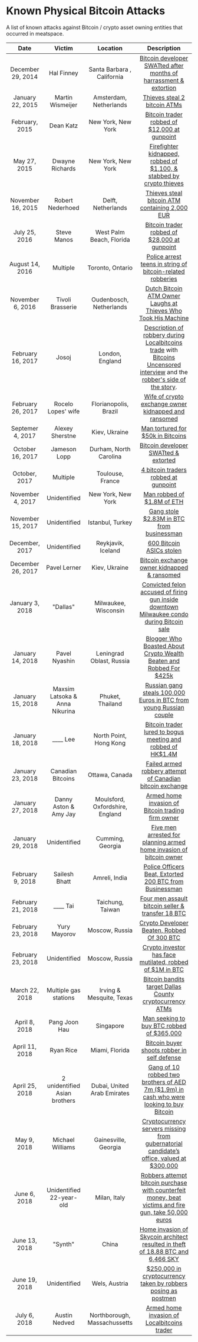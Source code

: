 # Known Physical Bitcoin Attacks
A list of known attacks against Bitcoin / crypto asset owning entities that occurred in meatspace.

| Date        | Victim  | Location | Description |
| :---------: |:------: | :------: | :---------: |
| December 29, 2014 | Hal Finney | Santa Barbara , California | [Bitcoin developer SWATted after months of harrassment & extortion](https://www.wired.com/2014/12/finney-swat/) |
| January 22, 2015 | Martin Wismeijer | Amsterdam, Netherlands | [Thieves steal 2 bitcoin ATMs](https://www.parool.nl/amsterdam/dieven-stelen-twee-amsterdamse-bitcoin-betaalautomaten~a3853460/) |
| February, 2015 | Dean Katz | New York, New York | [Bitcoin trader robbed of $12,000 at gunpoint](http://observer.com/2015/02/bitcoin-crime-wave-breaks-out-in-nyc/) |
| May 27, 2015 | Dwayne Richards | New York, New York | [Firefighter kidnapped, robbed of $1,100, & stabbed by crypto thieves](https://www.cnbc.com/2015/06/05/new-york-city-man-robbed-at-gunpoint-for-bitcoin.html) |
| November 16, 2015 | Robert Nederhoed | Delft, Netherlands | [Thieves steal bitcoin ATM containing 2,000 EUR](https://www.ad.nl/binnenland/dieven-stelen-2000-euro-uit-bitcoinautomaat-in-delft~a315113e/) |
| July 25, 2016 | Steve Manos | West Palm Beach, Florida | [Bitcoin trader robbed of $28,000 at gunpoint](http://www.sun-sentinel.com/news/crime/fl-west-boynton-bitcoin-robbery-20160727-story.html) |
| August 14, 2016 | Multiple | Toronto, Ontario | [Police arrest teens in string of bitcoin-related robberies](https://www.toronto.com/news-story/6810325-toronto-police-arrest-teens-in-string-of-bitcoin-related-robberies/) |
| November 6, 2016 | Tivoli Brasserie | Oudenbosch, Netherlands | [Dutch Bitcoin ATM Owner Laughs at Thieves Who Took His Machine](https://bitsonline.com/bitcoin-atm-stolen-netherlands/) |
| February 16, 2017 | Josoj | London, England | [Description of robbery during Localbitcoins trade](https://localbitcoins.com/forums/#!/general-discussion:double-spending-cash-robb) with [Bitcoins Uncensored interview](https://soundcloud.com/bitcoinuncensored/uk-based-local-bitcoin-trader-robbed-in-broad-daylight-josoj-tells-his-story) and the [robber's side of the story](https://localbitcoins.com/forums/#!/general-discussion:unfreeze-my-account). |
| February 26, 2017 | Rocelo Lopes' wife | Florianopolis, Brazil | [Wife of crypto exchange owner kidnapped and ransomed](https://translate.googleusercontent.com/translate_c?depth=1&hl=en&prev=search&rurl=translate.google.com&sl=pt-BR&sp=nmt4&u=https://www1.folha.uol.com.br/cotidiano/2017/05/1880569-bandidos-pedem-dinheiro-digital-para-libertar-refem-de-sequestro.shtml&xid=17259,15700002,15700019,15700124,15700149,15700168,15700186,15700190,15700201,15700208&usg=ALkJrhh0Ok2Seoc85twz3X488yGHyzXjkw) |
| Septemer 4, 2017 | Alexey Sherstne | Kiev, Ukraine| [Man tortured for $50k in Bitcoins](https://www.obozrevatel.com/kiyany/crime/v-kieve-iz-parnya-vyibivali-bitcoin-na-summu-pochti-50-tyis-doll.htm ) |
| October 16, 2017 | Jameson Lopp | Durham, North Carolina | [Bitcoin developer SWATted & extorted](https://www.cbs17.com/news/local-news/police-presence-in-durham-neighborhood-following-hostage-call/1036242798) |
| October, 2017 | Multiple | Toulouse, France | [4 bitcoin traders robbed at gunpoint](https://www.20minutes.fr/toulouse/2180483-20171203-toulouse-quatre-jeunes-sequestres-forces-transferer-bitcoins) |
| November 4, 2017 | Unidentified | New York, New York | [Man robbed of $1.8M of ETH](https://www.nydailynews.com/new-york/nyc-crime/ny-metro-crypto-robbery-arrests-20180612-story.html) |
| November 15, 2017 | Unidentified | Istanbul, Turkey | [Gang stole $2.83M in BTC from businessman](https://www.dailysabah.com/investigations/2017/11/15/turkish-police-detain-gang-who-stole-bitcoins-worth-283m) |
| December, 2017 | Unidentified | Reykjavik, Iceland | [600 Bitcoin ASICs stolen](https://www.nbcnews.com/news/world/bitcoin-heist-600-powerful-computers-stolen-iceland-n852811) |
| December 26, 2017 | Pavel Lerner | Kiev, Ukraine | [Bitcoin exchange owner kidnapped & ransomed](https://www.reuters.com/article/us-ukraine-kidnapping/ukraine-kidnappers-free-bitcoin-analyst-after-1-mln-ransom-paid-idUSKBN1EN1QB) |
| January 3, 2018 | "Dallas" | Milwaukee, Wisconsin | [Convicted felon accused of firing gun inside downtown Milwaukee condo during Bitcoin sale](https://fox6now.com/2018/01/11/convicted-felon-accused-of-firing-gun-inside-downtown-milwaukee-condo-during-bitcoin-argument/) |
| January 14, 2018 | Pavel Nyashin | Leningrad Oblast, Russia | [Blogger Who Boasted About Crypto Wealth Beaten and Robbed For $425k](https://cointelegraph.com/news/russia-blogger-who-boasted-about-crypto-wealth-beaten-and-robbed-for-425k) |
| January 15, 2018 | Maxsim Latsoka & Anna Nikurina | Phuket, Thailand | [Russian gang steals 100,000 Euros in BTC from young Russian couple](https://www.thaivisa.com/forum/topic/1020825-russian-gang-steal-bitcoin-worth-millions-from-young-russian-couple-in-phuket-condo-extortion/) |
| January 18, 2018 | \____ Lee | North Point, Hong Kong | [Bitcoin trader lured to bogus meeting and robbed of HK$1.4M](https://www.scmp.com/news/hong-kong/law-crime/article/2129665/hong-kong-bitcoin-trader-lured-bogus-meeting-and-robbed) | 
| January 23, 2018 | Canadian Bitcoins | Ottawa, Canada | [Failed armed robbery attempt of Canadian bitcoin exchange](http://www.cbc.ca/news/canada/ottawa/robbery-ottawa-search-bitcoin-1.4501719) | 
| January 27, 2018 | Danny Aston & Amy Jay | Moulsford, Oxfordshire, England | [Armed home invasion of Bitcoin trading firm owner](https://www.telegraph.co.uk/news/2018/01/28/britains-first-bitcoin-heist-trader-forced-gunpoint-transfer/) | 
| January 29, 2018 | Unidentified | Cumming, Georgia | [Five men arrested for planning armed home invasion of bitcoin owner](https://www.11alive.com/article/news/crime/five-arrested-in-plot-to-break-into-forsyth-county-home-to-steal-bitcoin/85-551507487) | 
| February 9, 2018 | Sailesh Bhatt | Amreli, India | [Police Officers Beat, Extorted 200 BTC from Businessman](https://www.indiatoday.in/crime/story/gujarat-cops-kidnap-surat-builder-extort-bitcoins-worth-rs-13-crore-1208579-2018-04-09) | 
| February 21, 2018 | \____ Tai | Taichung, Taiwan | [Four men assault bitcoin seller & transfer 18 BTC](http://www.arabnews.com/node/1251816/world) | 
| February 23, 2018 | Yury Mayorov | Moscow, Russia | [Crypto Developer Beaten, Robbed Of 300 BTC](https://cointelegraph.com/news/russian-crypto-developer-beaten-robbed-of-300-btc-on-moscow-streets) | 
| February 23, 2018 | Unidentified | Moscow, Russia | [Crypto investor has face mutilated, robbed of $1M in BTC](https://cointelegraph.com/news/moscow-man-mutilated-and-mugged-for-1-million-in-bitcoin-local-sources-report) | 
| March 22, 2018 | Multiple gas stations | Irving & Mesquite, Texas | [Bitcoin bandits target Dallas County cryptocurrency ATMs](http://www.fox4news.com/news/bitcoin-bandits-target-dallas-county-cryptocurrency-atms) | 
| April 8, 2018 | Pang Joon Hau | Singapore | [Man seeking to buy BTC robbed of $365,000](https://www.straitstimes.com/singapore/courts-crime/malaysian-here-to-buy-bitcoins-ends-up-being-robbed-of-365000) | 
| April 11, 2018 | Ryan Rice | Miami, Florida | [Bitcoin buyer shoots robber in self defense](https://www.miamiherald.com/news/local/crime/article208997064.html) | 
| April 25, 2018 | 2 unidentified Asian brothers | Dubai, United Arab Emirates | [Gang of 10 robbed two brothers of AED 7m ($1.9m) in cash who were looking to buy Bitcoin](https://www.khaleejtimes.com/news/crime/bitcoin-heist-dubai-police-arrest-10-recover-dh7-million) | 
| May 9, 2018 | Michael Williams | Gainesville, Georgia | [Cryptocurrency servers missing from gubernatorial candidate’s office, valued at $300,000](https://www.gainesvilletimes.com/news/cryptocurrency-servers-missing-gubernatorial-candidates-gainesville-office/) |
| June 6, 2018 | Unidentified 22-year-old | Milan, Italy | [Robbers attempt bitcoin purchase with counterfeit money, beat victims and fire gun, take 50,000 euros](https://milano.repubblica.it/cronaca/2018/06/07/news/milano_truffa_bitcoin_soldi_falsi_milano_arresti-198392710/) |
| June 13, 2018 | "Synth" | China | [Home invasion of Skycoin architect resulted in theft of 18.88 BTC and 6,466 SKY](https://bitsonline.com/skycoin-community-drama-synth/) | 
| June 19, 2018 | Unidentified | Wels, Austria | [$250,000 in cryptocurrency taken by robbers posing as postmen](https://translate.google.com/translate?hl=en&sl=de&u=http://www.heute.at/oesterreich/oberoesterreich/story/Home-Invasion-Kryptowaehrung-Baby-52821906&prev=search) | 
| July 6, 2018 | Austin Nedved | Northborough, Massachussetts | [Armed home invasion of Localbitcoins trader](https://localbitcoins.com/forums/#!/general-discussion:armed-break-inhome-invasio) |
